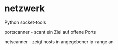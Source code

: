 netzwerk
========

Python socket-tools

portscanner - scant ein Ziel auf offene Ports

netscanner - zeigt hosts in angegebener ip-range an
